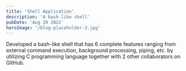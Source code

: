 ```yaml
---
title: 'Shell Application'
description: 'A bash-like shell'
pubDate: 'Aug 20 2022'
heroImage: '/blog-placeholder-3.jpg'
---
```


Developed a bash-like shell that has 6 complete features ranging from external command execution, background processing, piping, etc. by utilizing C programming language together with 2 other collaborators on GitHub.
